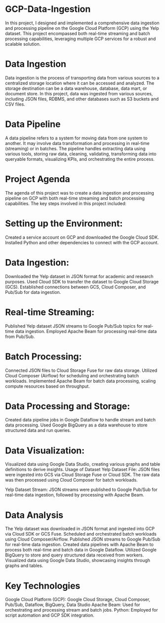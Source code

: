 # GCP-Data-Ingestion
In this project, I designed and implemented a comprehensive data ingestion and processing pipeline on the Google Cloud Platform (GCP) using the Yelp dataset. This project encompassed both real-time streaming and batch processing capabilities, leveraging multiple GCP services for a robust and scalable solution.

# Data Ingestion
Data ingestion is the process of transporting data from various sources to a centralized storage location where it can be accessed and analyzed. The storage destination can be a data warehouse, database, data mart, or document store. In this project, data was ingested from various sources, including JSON files, RDBMS, and other databases such as S3 buckets and CSV files.

# Data Pipeline
A data pipeline refers to a system for moving data from one system to another. It may involve data transformation and processing in real-time (streaming) or in batches. The pipeline handles extracting data using various tools, storing raw data, cleaning, validating, transforming data into queryable formats, visualizing KPIs, and orchestrating the entire process.

# Project Agenda
The agenda of this project was to create a data ingestion and processing pipeline on GCP with both real-time streaming and batch processing capabilities. The key steps involved in this project included:

# Setting up the Environment:

Created a service account on GCP and downloaded the Google Cloud SDK.
Installed Python and other dependencies to connect with the GCP account.
# Data Ingestion:

Downloaded the Yelp dataset in JSON format for academic and research purposes.
Used Cloud SDK to transfer the dataset to Google Cloud Storage (GCS).
Established connections between GCS, Cloud Composer, and Pub/Sub for data ingestion.
# Real-time Streaming:

Published Yelp dataset JSON streams to Google Pub/Sub topics for real-time data ingestion.
Employed Apache Beam for processing real-time data from Pub/Sub.
# Batch Processing:

Connected JSON files to Cloud Storage Fuse for raw data storage.
Utilized Cloud Composer (Airflow) for scheduling and orchestrating batch workloads.
Implemented Apache Beam for batch data processing, scaling compute resources based on throughput.
# Data Processing and Storage:

Created data pipeline jobs in Google Dataflow to handle stream and batch data processing.
Used Google BigQuery as a data warehouse to store structured data and run queries.
# Data Visualization:

Visualized data using Google Data Studio, creating various graphs and table definitions to derive insights.
Usage of Dataset
Yelp Dataset File: JSON files were ingested into GCS via Cloud Storage Fuse or Cloud SDK. The raw data was then processed using Cloud Composer for batch workloads.

Yelp Dataset Stream: JSON streams were published to Google Pub/Sub for real-time data ingestion, followed by processing with Apache Beam.

# Data Analysis
The Yelp dataset was downloaded in JSON format and ingested into GCP via Cloud SDK or GCS Fuse.
Scheduled and orchestrated batch workloads using Cloud Composer/Airflow.
Published JSON streams to Google Pub/Sub for real-time data ingestion.
Created data pipelines with Apache Beam to process both real-time and batch data in Google Dataflow.
Utilized Google BigQuery to store and query structured data received from workers.
Visualized data using Google Data Studio, showcasing insights through graphs and tables.
# Key Technologies
Google Cloud Platform (GCP): Google Cloud Storage, Cloud Composer, Pub/Sub, Dataflow, BigQuery, Data Studio
Apache Beam: Used for orchestrating and processing stream and batch jobs.
Python: Employed for script automation and GCP SDK integration.

